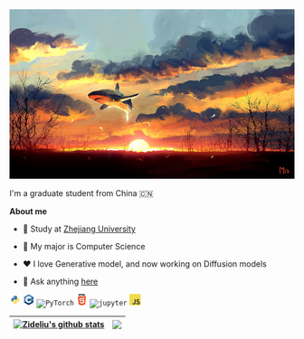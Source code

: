 <img src="img/img.jpg" width="975" height="300">
<br />

I'm a graduate student from China 🇨🇳

**About me**

- 🏫 Study at [Zhejiang University](https://www.zju.edu.cn/)

- 📑 My major is Computer Science

- ❤️ I love Generative model, and now working on Diffusion models

- 💬 Ask anything [here](https://github.com/zideliu/zideliu/issues)

<code><img height="20" alt="python" src="https://raw.githubusercontent.com/github/explore/80688e429a7d4ef2fca1e82350fe8e3517d3494d/topics/python/python.png"></code>
<code><img height="20" alt="cpp" src="https://raw.githubusercontent.com/github/explore/180320cffc25f4ed1bbdfd33d4db3a66eeeeb358/topics/cpp/cpp.png"></code>
<code><img height="20" alt="PyTorch" src="https://avatars.githubusercontent.com/u/21003710?s=200&v=4"></code>
<code><img height="20" alt="html" src="https://raw.githubusercontent.com/github/explore/80688e429a7d4ef2fca1e82350fe8e3517d3494d/topics/html/html.png"></code>
<code><img height="20" alt="jupyter" src="https://avatars.githubusercontent.com/u/7388996?s=200&v=4"></code>
<code><img height="20" alt="javascript" src="https://raw.githubusercontent.com/github/explore/80688e429a7d4ef2fca1e82350fe8e3517d3494d/topics/javascript/javascript.png"></code>



| <a href="https://github.com/zideliu"><img align="center" src="http://github-readme-stats-sigma-six-58.vercel.app//api?username=zideliu&show_icons=true&theme=buefy&hide_border=true&count_private=true&include_orgs=true&role=OWNER,COLLABORATOR" alt="Zideliu's github stats" /></a> | <a href="https://github.com/zideliu"><img align="center" src="https://github-readme-stats-sigma-six-58.vercel.app/api/top-langs/?username=zideliu&theme=buefy&hide_border=true&layout=compact&hide=java,CSS&role=OWNER,COLLABORATOR" /></a> |
| ------------- | ------------- |

<br />
<br />
